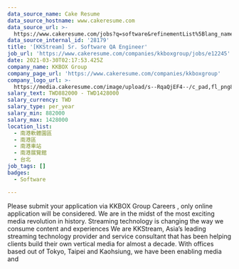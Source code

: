 ```yaml
---
data_source_name: Cake Resume
data_source_hostname: www.cakeresume.com
data_source_url: >-
  https://www.cakeresume.com/jobs?q=software&refinementList%5Blang_name%5D%5B0%5D=English&refinementList%5Bsalary_type%5D=per_year&range%5Bsalary_range%5D%5Bmin%5D=1000000&page=2
data_source_internal_id: '28179'
title: '[KKStream] Sr. Software QA Engineer'
job_url: 'https://www.cakeresume.com/companies/kkboxgroup/jobs/e12245'
date: 2021-03-30T02:17:53.425Z
company_name: KKBOX Group
company_page_url: 'https://www.cakeresume.com/companies/kkboxgroup'
company_logo_url: >-
  https://media.cakeresume.com/image/upload/s--RqaQjEF4--/c_pad,fl_png8,h_200,w_200/v1604375754/f9qlpok430hwd4k1zx95.png
salary_text: TWD882000 - TWD1428000
salary_currency: TWD
salary_type: per_year
salary_min: 882000
salary_max: 1428000
location_list:
  - 南港軟體園區
  - 南港區
  - 南港車站
  - 南港展覽館
  - 台北
job_tags: []
badges:
  - Software

---
```


Please submit your application via KKBOX Group Careers , only online application will be considered. We are in the midst of the most exciting media revolution in history. Streaming technology is changing the way we consume content and experiences We are KKStream, Asia’s leading streaming technology provider and service consultant that has been helping clients build their own vertical media for almost a decade. With offices based out of Tokyo, Taipei and Kaohsiung, we have been enabling media and